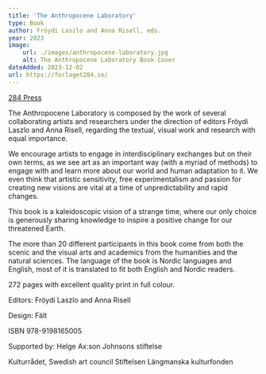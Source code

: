 ```yaml
---
title: 'The Anthropocene Laboratory'
type: Book
author: Fröydi Laszlo and Anna Risell, eds.
year: 2023
image:
    url: ./images/anthropocene-laboratory.jpg
    alt: The Anthropocene Laboratory Book Cover
dateAdded: 2023-12-02
url: https://forlaget284.se/
---
```


[284 Press](https://forlaget284.se/)

The Anthropocene Laboratory is composed by the work of several collaborating artists and researchers under the direction of editors Fröydi Laszlo and Anna Risell, regarding the textual, visual work and research with equal importance.

We encourage artists to engage in interdisciplinary exchanges but on their own terms, as we see art as an important way (with a myriad of methods) to engage with and learn more about our world and human adaptation to it. We even think that artistic sensitivity, free experimentalism and passion for creating new visions are vital at a time of unpredictability and rapid changes.

This book is a kaleidoscopic vision of a strange time, where our only choice is generously sharing knowledge to inspire a positive change for our threatened Earth.

The more than 20 different participants in this book come from both the scenic and the visual arts and academics from the humanities and the natural sciences. The language of the book is Nordic languages and English, most of it is translated to fit both English and Nordic readers.

272 pages with excellent quality print in full colour.

Editors: Fröydi Laszlo and Anna Risell

Design: Fält

ISBN 978-9198165005

Supported by:
Helge Ax:son Johnsons stiftelse

Kulturrådet, Swedish art council
Stiftelsen Längmanska kulturfonden
